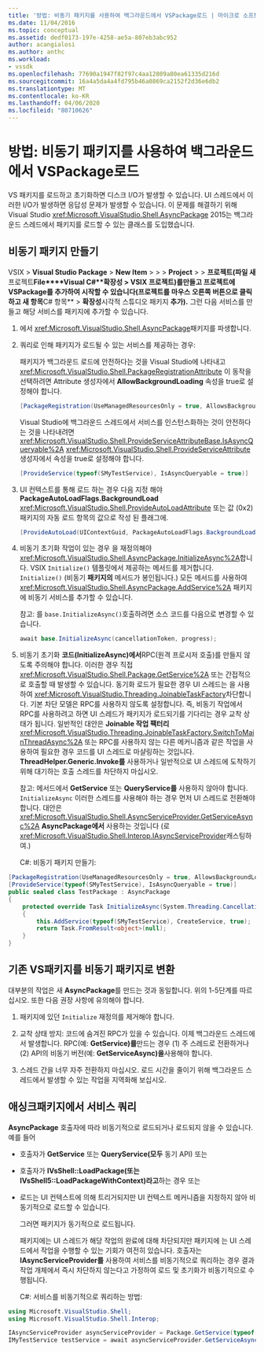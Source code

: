 ```yaml
---
title: '방법: 비동기 패키지를 사용하여 백그라운드에서 VSPackage로드 | 마이크로 소프트 문서'
ms.date: 11/04/2016
ms.topic: conceptual
ms.assetid: dedf0173-197e-4258-ae5a-807eb3abc952
author: acangialosi
ms.author: anthc
ms.workload:
- vssdk
ms.openlocfilehash: 77690a1947f82f97c4aa12809a80ea61335d216d
ms.sourcegitcommit: 16a4a5da4a4fd795b46a0869ca2152f2d36e6db2
ms.translationtype: MT
ms.contentlocale: ko-KR
ms.lasthandoff: 04/06/2020
ms.locfileid: "80710626"
---
```

# <a name="how-to-use-asyncpackage-to-load-vspackages-in-the-background"></a>방법: 비동기 패키지를 사용하여 백그라운드에서 VSPackage로드
VS 패키지를 로드하고 초기화하면 디스크 I/O가 발생할 수 있습니다. UI 스레드에서 이러한 I/O가 발생하면 응답성 문제가 발생할 수 있습니다. 이 문제를 해결하기 위해 Visual Studio <xref:Microsoft.VisualStudio.Shell.AsyncPackage> 2015는 백그라운드 스레드에서 패키지를 로드할 수 있는 클래스를 도입했습니다.

## <a name="create-an-asyncpackage"></a>비동기 패키지 만들기
 VSIX > **Visual Studio Package** > **New Item** >  >  > **Project** >  > **프로젝트(파일 새**프로젝트**File****Visual C#****확장성** > **VSIX 프로젝트)를**만들고 프로젝트에 VSPackage를 추가하여 시작할 수 있습니다(프로젝트를 마우스 오른쪽 버튼으로 클릭하고 새 항목**C# 항목** > **확장성**시각적 스튜디오 패키지 **추가).** 그런 다음 서비스를 만들고 해당 서비스를 패키지에 추가할 수 있습니다.

1. 에서 <xref:Microsoft.VisualStudio.Shell.AsyncPackage>패키지를 파생합니다.

2. 쿼리로 인해 패키지가 로드될 수 있는 서비스를 제공하는 경우:

    패키지가 백그라운드 로드에 안전하다는 것을 Visual Studio에 나타내고 <xref:Microsoft.VisualStudio.Shell.PackageRegistrationAttribute> 이 동작을 선택하려면 Attribute 생성자에서 **AllowBackgroundLoading** 속성을 true로 설정해야 합니다.

   ```csharp
   [PackageRegistration(UseManagedResourcesOnly = true, AllowsBackgroundLoading = true)]

   ```

    Visual Studio에 백그라운드 스레드에서 서비스를 인스턴스화하는 것이 안전하다는 것을 나타내려면 <xref:Microsoft.VisualStudio.Shell.ProvideServiceAttributeBase.IsAsyncQueryable%2A> <xref:Microsoft.VisualStudio.Shell.ProvideServiceAttribute> 생성자에서 속성을 true로 설정해야 합니다.

   ```csharp
   [ProvideService(typeof(SMyTestService), IsAsyncQueryable = true)]

   ```

3. UI 컨텍스트를 통해 로드 하는 경우 다음 지정 해야 **PackageAutoLoadFlags.BackgroundLoad** <xref:Microsoft.VisualStudio.Shell.ProvideAutoLoadAttribute> 또는 값 (0x2) 패키지의 자동 로드 항목의 값으로 작성 된 플래그에.

   ```csharp
   [ProvideAutoLoad(UIContextGuid, PackageAutoLoadFlags.BackgroundLoad)]

   ```

4. 비동기 초기화 작업이 있는 경우 을 재정의해야 <xref:Microsoft.VisualStudio.Shell.AsyncPackage.InitializeAsync%2A>합니다. VSIX `Initialize()` 템플릿에서 제공하는 메서드를 제거합니다. `Initialize()` (비동기 **패키지의** 메서드가 봉인됩니다.) 모든 메서드를 사용하여 <xref:Microsoft.VisualStudio.Shell.AsyncPackage.AddService%2A> 패키지에 비동기 서비스를 추가할 수 있습니다.

    참고: 를 `base.InitializeAsync()`호출하려면 소스 코드를 다음으로 변경할 수 있습니다.

   ```csharp
   await base.InitializeAsync(cancellationToken, progress);
   ```

5. 비동기 초기화 **코드(InitializeAsync)에서**RPC(원격 프로시저 호출)를 만들지 않도록 주의해야 합니다. 이러한 경우 직접 <xref:Microsoft.VisualStudio.Shell.Package.GetService%2A> 또는 간접적으로 호출할 때 발생할 수 있습니다.  동기화 로드가 필요한 경우 UI 스레드는 을 사용하여 <xref:Microsoft.VisualStudio.Threading.JoinableTaskFactory>차단합니다. 기본 차단 모델은 RPC를 사용하지 않도록 설정합니다. 즉, 비동기 작업에서 RPC를 사용하려고 하면 UI 스레드가 패키지가 로드되기를 기다리는 경우 교착 상태가 됩니다. 일반적인 대안은 **Joinable 작업 팩터리** <xref:Microsoft.VisualStudio.Threading.JoinableTaskFactory.SwitchToMainThreadAsync%2A> 또는 RPC를 사용하지 않는 다른 메커니즘과 같은 작업을 사용하여 필요한 경우 코드를 UI 스레드로 마샬링하는 것입니다.  **ThreadHelper.Generic.Invoke를** 사용하거나 일반적으로 UI 스레드에 도착하기 위해 대기하는 호출 스레드를 차단하지 마십시오.

    참고: 메서드에서 **GetService** 또는 **QueryService를** 사용하지 않아야 합니다. `InitializeAsync` 이러한 스레드를 사용해야 하는 경우 먼저 UI 스레드로 전환해야 합니다. 대안은 <xref:Microsoft.VisualStudio.Shell.AsyncServiceProvider.GetServiceAsync%2A> **AsyncPackage에서** 사용하는 것입니다 (로 <xref:Microsoft.VisualStudio.Shell.Interop.IAsyncServiceProvider>캐스팅하여.)

   C#: 비동기 패키지 만들기:

```csharp
[PackageRegistration(UseManagedResourcesOnly = true, AllowsBackgroundLoading = true)]
[ProvideService(typeof(SMyTestService), IsAsyncQueryable = true)]
public sealed class TestPackage : AsyncPackage
{
    protected override Task InitializeAsync(System.Threading.CancellationToken cancellationToken, IProgress<ServiceProgressData> progress)
    {
        this.AddService(typeof(SMyTestService), CreateService, true);
        return Task.FromResult<object>(null);
    }
}
```

## <a name="convert-an-existing-vspackage-to-asyncpackage"></a>기존 VS패키지를 비동기 패키지로 변환
 대부분의 작업은 새 **AsyncPackage**를 만드는 것과 동일합니다. 위의 1-5단계를 따르십시오. 또한 다음 권장 사항에 유의해야 합니다.

1. 패키지에 있던 `Initialize` 재정의를 제거해야 합니다.

2. 교착 상태 방지: 코드에 숨겨진 RPC가 있을 수 있습니다. 이제 백그라운드 스레드에서 발생합니다. RPC(예: **GetService)를**만드는 경우 (1) 주 스레드로 전환하거나 (2) API의 비동기 버전(예: **GetServiceAsync)을**사용해야 합니다.

3. 스레드 간을 너무 자주 전환하지 마십시오. 로드 시간을 줄이기 위해 백그라운드 스레드에서 발생할 수 있는 작업을 지역화해 보십시오.

## <a name="querying-services-from-asyncpackage"></a>애싱크패키지에서 서비스 쿼리
 **AsyncPackage** 호출자에 따라 비동기적으로 로드되거나 로드되지 않을 수 있습니다. 예를 들어

- 호출자가 **GetService** 또는 **QueryService(모두** 동기 API) 또는

- 호출자가 **IVsShell::LoadPackage(또는** **IVsShell5::LoadPackageWithContext)라고**하는 경우 또는

- 로드는 UI 컨텍스트에 의해 트리거되지만 UI 컨텍스트 메커니즘을 지정하지 않아 비동기적으로 로드할 수 있습니다.

  그러면 패키지가 동기적으로 로드됩니다.

  패키지에는 UI 스레드가 해당 작업의 완료에 대해 차단되지만 패키지에 는 UI 스레드에서 작업을 수행할 수 있는 기회가 여전히 있습니다. 호출자는 **IAsyncServiceProvider를** 사용하여 서비스를 비동기적으로 쿼리하는 경우 결과 작업 개체에서 즉시 차단하지 않는다고 가정하여 로드 및 초기화가 비동기적으로 수행됩니다.

  C#: 서비스를 비동기적으로 쿼리하는 방법:

```csharp
using Microsoft.VisualStudio.Shell;
using Microsoft.VisualStudio.Shell.Interop;

IAsyncServiceProvider asyncServiceProvider = Package.GetService(typeof(SAsyncServiceProvider)) as IAsyncServiceProvider;
IMyTestService testService = await asyncServiceProvider.GetServiceAsync(typeof(SMyTestService)) as IMyTestService;
```
